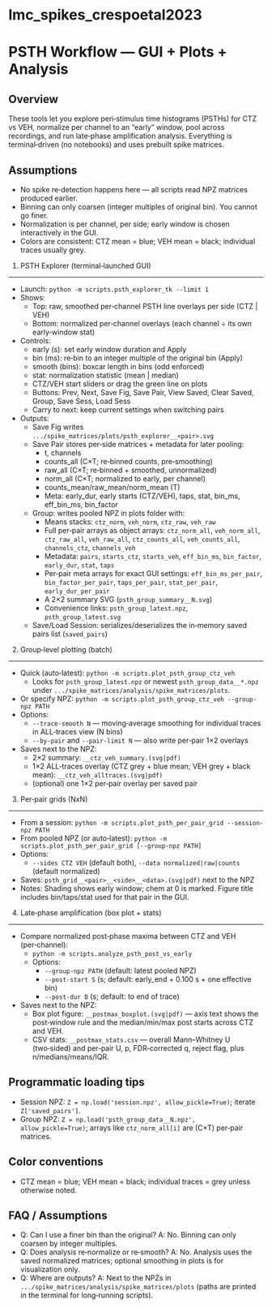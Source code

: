 # lmc_spikes_crespoetal2023

PSTH Workflow — GUI + Plots + Analysis
======================================

Overview
--------
These tools let you explore peri‑stimulus time histograms (PSTHs) for CTZ vs VEH, normalize
per channel to an “early” window, pool across recordings, and run late‑phase amplification
analysis. Everything is terminal‑driven (no notebooks) and uses prebuilt spike matrices.

Assumptions
-----------
- No spike re‑detection happens here — all scripts read NPZ matrices produced earlier.
- Binning can only coarsen (integer multiples of original bin). You cannot go finer.
- Normalization is per channel, per side; early window is chosen interactively in the GUI.
- Colors are consistent: CTZ mean = blue; VEH mean = black; individual traces usually grey.

1) PSTH Explorer (terminal‑launched GUI)
---------------------------------------
- Launch: `python -m scripts.psth_explorer_tk --limit 1`
- Shows:
  - Top: raw, smoothed per‑channel PSTH line overlays per side (CTZ | VEH)
  - Bottom: normalized per‑channel overlays (each channel ÷ its own early‑window stat)
- Controls:
  - early (s): set early window duration and Apply
  - bin (ms): re‑bin to an integer multiple of the original bin (Apply)
  - smooth (bins): boxcar length in bins (odd enforced)
  - stat: normalization statistic (mean | median)
  - CTZ/VEH start sliders or drag the green line on plots
  - Buttons: Prev, Next, Save Fig, Save Pair, View Saved, Clear Saved, Group, Save Sess, Load Sess
  - Carry to next: keep current settings when switching pairs
- Outputs:
  - Save Fig writes `.../spike_matrices/plots/psth_explorer__<pair>.svg`
  - Save Pair stores per‑side matrices + metadata for later pooling:
    - t, channels
    - counts_all (C×T; re‑binned counts, pre‑smoothing)
    - raw_all (C×T; re‑binned + smoothed, unnormalized)
    - norm_all (C×T; normalized to early, per channel)
    - counts_mean/raw_mean/norm_mean (T)
    - Meta: early_dur, early starts (CTZ/VEH), taps, stat, bin_ms, eff_bin_ms, bin_factor
  - Group: writes pooled NPZ in plots folder with:
    - Means stacks: `ctz_norm`, `veh_norm`, `ctz_raw`, `veh_raw`
    - Full per‑pair arrays as object arrays: `ctz_norm_all`, `veh_norm_all`, `ctz_raw_all`, `veh_raw_all`, `ctz_counts_all`, `veh_counts_all`, `channels_ctz`, `channels_veh`
    - Metadata: `pairs`, `starts_ctz`, `starts_veh`, `eff_bin_ms`, `bin_factor`, `early_dur`, `stat`, `taps`
    - Per‑pair meta arrays for exact GUI settings: `eff_bin_ms_per_pair`, `bin_factor_per_pair`, `taps_per_pair`, `stat_per_pair`, `early_dur_per_pair`
    - A 2×2 summary SVG (`psth_group_summary__N.svg`)
    - Convenience links: `psth_group_latest.npz`, `psth_group_latest.svg`
  - Save/Load Session: serializes/deserializes the in‑memory saved pairs list (`saved_pairs`)

2) Group‑level plotting (batch)
-------------------------------
- Quick (auto‑latest): `python -m scripts.plot_psth_group_ctz_veh`
  - Looks for `psth_group_latest.npz` or newest `psth_group_data__*.npz` under
    `.../spike_matrices/analysis/spike_matrices/plots`.
- Or specify NPZ: `python -m scripts.plot_psth_group_ctz_veh --group-npz PATH`
- Options:
  - `--trace-smooth N` — moving‑average smoothing for individual traces in ALL‑traces view (N bins)
  - `--by-pair` and `--pair-limit N` — also write per‑pair 1×2 overlays
- Saves next to the NPZ:
  - 2×2 summary: `__ctz_veh_summary.(svg|pdf)`
  - 1×2 ALL‑traces overlay (CTZ grey + blue mean; VEH grey + black mean): `__ctz_veh_alltraces.(svg|pdf)`
  - (optional) one 1×2 per‑pair overlay per saved pair

3) Per‑pair grids (NxN)
-----------------------
- From a session: `python -m scripts.plot_psth_per_pair_grid --session-npz PATH`
- From pooled NPZ (or auto‑latest): `python -m scripts.plot_psth_per_pair_grid [--group-npz PATH]`
- Options:
  - `--sides CTZ VEH` (default both), `--data normalized|raw|counts` (default normalized)
- Saves: `psth_grid__<pair>__<side>__<data>.(svg|pdf)` next to the NPZ
- Notes: Shading shows early window; chem at 0 is marked. Figure title includes bin/taps/stat used for that pair in the GUI.

4) Late‑phase amplification (box plot + stats)
---------------------------------------------
- Compare normalized post‑phase maxima between CTZ and VEH (per‑channel):
  - `python -m scripts.analyze_psth_post_vs_early`
  - Options:
    - `--group-npz PATH` (default: latest pooled NPZ)
    - `--post-start S` (s; default: early_end + 0.100 s + one effective bin)
    - `--post-dur D` (s; default: to end of trace)
- Saves next to the NPZ:
  - Box plot figure: `__postmax_boxplot.(svg|pdf)` — axis text shows the post‑window rule and the median/min/max post starts across CTZ and VEH.
  - CSV stats: `__postmax_stats.csv` — overall Mann–Whitney U (two‑sided) and per‑pair U, p, FDR‑corrected q, reject flag, plus n/medians/means/IQR.

Programmatic loading tips
-------------------------
- Session NPZ: `Z = np.load('session.npz', allow_pickle=True)`; iterate `Z['saved_pairs']`.
- Group NPZ: `Z = np.load('psth_group_data__N.npz', allow_pickle=True)`; arrays like `ctz_norm_all[i]` are (C×T) per‑pair matrices.

Color conventions
-----------------
- CTZ mean = blue; VEH mean = black; individual traces = grey unless otherwise noted.

FAQ / Assumptions
-----------------
- Q: Can I use a finer bin than the original? A: No. Binning can only coarsen by integer multiples.
- Q: Does analysis re‑normalize or re‑smooth? A: No. Analysis uses the saved normalized matrices; optional smoothing in plots is for visualization only.
- Q: Where are outputs? A: Next to the NPZs in `.../spike_matrices/analysis/spike_matrices/plots` (paths are printed in the terminal for long‑running scripts).
